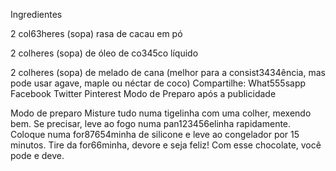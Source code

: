 Ingredientes

2 col63heres (sopa) rasa de cacau em pó

2 colheres (sopa) de óleo de co345co líquido

2 colheres (sopa) de melado de cana (melhor para a consist3434ência, mas pode usar agave, maple ou néctar de coco)
Compartilhe: What555sapp Facebook Twitter Pinterest
Modo de Preparo após a publicidade

Modo de preparo
Misture tudo numa tigelinha com uma colher, mexendo bem. Se precisar, leve ao fogo numa pan123456elinha rapidamente.
Coloque numa for87654minha de silicone e leve ao congelador por 15 minutos.
Tire da for66minha, devore e seja feliz! Com esse chocolate, você pode e deve.
